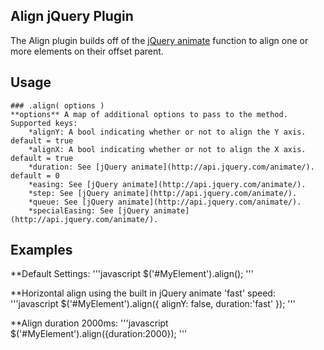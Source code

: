 ## Align jQuery Plugin

The Align plugin builds off of the [jQuery animate](http://api.jquery.com/animate/) function to align one or more elements on their offset parent.

## Usage

	### .align( options )
	**options** A map of additional options to pass to the method. Supported keys:
		*alignY: A bool indicating whether or not to align the Y axis. default = true
		*alignX: A bool indicating whether or not to align the X axis. default = true
		*duration: See [jQuery animate](http://api.jquery.com/animate/). default = 0
		*easing: See [jQuery animate](http://api.jquery.com/animate/).
		*step: See [jQuery animate](http://api.jquery.com/animate/).
		*queue: See [jQuery animate](http://api.jquery.com/animate/).
		*specialEasing: See [jQuery animate](http://api.jquery.com/animate/).

## Examples

**Default Settings:
'''javascript
$('#MyElement').align();
'''

**Horizontal align using the built in jQuery animate 'fast' speed:
'''javascript
$('#MyElement').align({
	alignY: false,
	duration:'fast'
});
'''

**Align duration 2000ms:
'''javascript
$('#MyElement').align({duration:2000});
'''